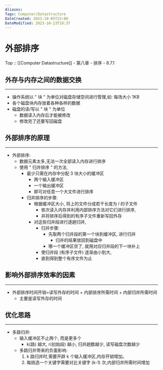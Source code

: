 ```yaml
---
Aliases: 
Tags: Computer/Datastructure 
DateCreated: 2023-10-05T23:08
DateModified: 2023-10-23T19:37
---
```

# 外部排序

Top :: [[Computer Datastructure]] - 第八章 - 排序 - 8.7.1

## 外存与内存之间的数据交换
---
- 操作系统以 " 块 " 为单位对磁盘存储空间进行管理,如: 每场大小 1KB
- 各个磁盘块内存放着各种各样的数据
- 磁盘的读/写以 " 块 " 为单位
	- 数据读入内存后才能被修改
	- 修改完了还要写回磁盘

## 外部排序的原理
---
- 外部排序:
	- 数据元素太多,无法一次全部读入内存进行排序
	- 使用 " 归并排序 " 的方法,
		- 最少只需在内存中分配 3 块大小的缓冲区
			- 两个输入缓冲区
			- 一个输出缓冲区
			- 即可对任意一个大文件进行排序
		- 归并排序的步骤:
			- 根据缓冲区大小, 将上的文件分成若干长度为 $l$ 的子文件
				- 依次读入内存并利用内部排序方法对它们进行排序,
				- 并将排序后得到的有序子文件重新写回外存
			- 对这些归并段进行逐趟归并,
				- 归并步骤:
					- 先取两个归并段的第一个块到缓冲区, 进行归并
						- 归并的结果放回到磁盘中
					- 哪一个缓冲区空了, 就用对应归并段的下一块补上
				- 使归并段 (有序子文件) 逐渐由小到大,
				- 直到得到整个有序文件为止
   
## 影响外部排序效率的因素
---
- 外部排序时间开销=读写外存的时间 + 内部排序所需时间 + 内部归并所需时间
	- 主要是读写外存的时间

## 优化思路
---
- 多路归并:
	- 输入缓冲区不止两个, 而是更多个
		- k(路) 越大, r(初始段) 越小, 归并趟数越少, 读写磁盘次数越少
	- 多路归并带来的负面影响:
		1. k 路归并时,需要开辟 k 个输入缓冲区,内存开销增加。
		2. 每挑选一个关键字需要对比关键字 (k-1) 次,内部归并所需时间增加
